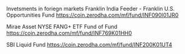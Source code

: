 


Invetsments in foriegn markets 
Franklin India Feeder - Franklin U.S. Opportunities Fund
https://coin.zerodha.com/mf/fund/INF090I01JR0


Mirae Asset NYSE FANG+ ETF Fund of Fund
https://coin.zerodha.com/mf/fund/INF769K01HH0

SBI Liquid Fund
https://coin.zerodha.com/mf/fund/INF200K01UT4
